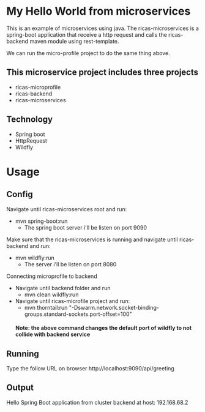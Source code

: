 # My Hello World from microservices

This is an example of microservices using java. The ricas-microservices is a spring-boot application that receive a http request and calls the ricas-backend maven module using rest-template.

We can run the micro-profile project to do the same thing above.

## This microservice project includes three projects
- ricas-microprofile
- ricas-backend
- ricas-microservices

## Technology
- Spring boot
- HttpRequest
- Wildfly

# Usage
## Config
Navigate until ricas-microservices root and run:
- mvn spring-boot:run
  - The spring boot server i'll be listen on port 9090
  
Make sure that the ricas-microservices is running and navigate until ricas-backend and run: 
- mvn wildfly:run
  - The server i'll be listen on port 8080
  
 Connecting microprofile to backend
 - Navigate until backend folder and run
   - mvn clean wildfly:run
 - Navigate until ricas-microfile project and run:
   - mvn thorntail:run "-Dswarm.network.socket-binding-groups.standard-sockets.port-offset=100"
   #### Note: the above command changes the default port of wildfly to not collide with backend service 


## Running
Type the follow URL on browser
http://localhost:9090/api/greeting

## Output
Hello Spring Boot application from cluster backend at host: 192.168.68.2
